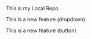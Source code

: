 <p>This is my Local Repo</p>
<p>This is a new feature (dropdown)</p>
<p>This is a new feature (button)</p>


